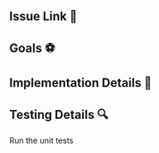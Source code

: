 ## Issue Link 🔗


## Goals ⚽


## Implementation Details 🚧


## Testing Details 🔍
Run the unit tests
